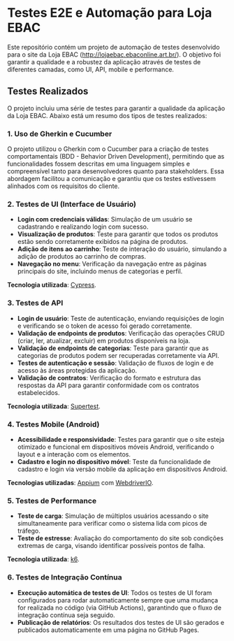 # Testes E2E e Automação para Loja EBAC

Este repositório contém um projeto de automação de testes desenvolvido para o site da Loja EBAC (http://lojaebac.ebaconline.art.br/). O objetivo foi garantir a qualidade e a robustez da aplicação através de testes de diferentes camadas, como UI, API, mobile e performance.

## Testes Realizados

O projeto incluiu uma série de testes para garantir a qualidade da aplicação da Loja EBAC. Abaixo está um resumo dos tipos de testes realizados:

### 1. Uso de Gherkin e Cucumber
O projeto utilizou o Gherkin com o Cucumber para a criação de testes comportamentais (BDD - Behavior Driven Development), permitindo que as funcionalidades fossem descritas em uma linguagem simples e compreensível tanto para desenvolvedores quanto para stakeholders. Essa abordagem facilitou a comunicação e garantiu que os testes estivessem alinhados com os requisitos do cliente.

### 2. Testes de UI (Interface de Usuário)

- **Login com credenciais válidas**: Simulação de um usuário se cadastrando e realizando login com sucesso.  
- **Visualização de produtos**: Teste para garantir que todos os produtos estão sendo corretamente exibidos na página de produtos.  
- **Adição de itens ao carrinho**: Teste de interação do usuário, simulando a adição de produtos ao carrinho de compras.  
- **Navegação no menu**: Verificação da navegação entre as páginas principais do site, incluindo menus de categorias e perfil.  

**Tecnologia utilizada**: [Cypress](https://www.cypress.io/).  

### 3. Testes de API

- **Login de usuário**: Teste de autenticação, enviando requisições de login e verificando se o token de acesso foi gerado corretamente.  
- **Validação de endpoints de produtos**: Verificação das operações CRUD (criar, ler, atualizar, excluir) em produtos disponíveis na loja.  
- **Validação de endpoints de categorias**: Teste para garantir que as categorias de produtos podem ser recuperadas corretamente via API.  
- **Testes de autenticação e sessão**: Validação de fluxos de login e de acesso às áreas protegidas da aplicação.  
- **Validação de contratos**: Verificação do formato e estrutura das respostas da API para garantir conformidade com os contratos estabelecidos.  

**Tecnologia utilizada**: [Supertest](https://github.com/ladjs/supertest).  

### 4. Testes Mobile (Android)

- **Acessibilidade e responsividade**: Testes para garantir que o site esteja otimizado e funcional em dispositivos móveis Android, verificando o layout e a interação com os elementos.  
- **Cadastro e login no dispositivo móvel**: Teste da funcionalidade de cadastro e login via versão mobile da aplicação em dispositivos Android.  

**Tecnologias utilizadas**: [Appium](https://appium.io/) com [WebdriverIO](https://webdriver.io/).  

### 5. Testes de Performance

- **Teste de carga**: Simulação de múltiplos usuários acessando o site simultaneamente para verificar como o sistema lida com picos de tráfego.  
- **Teste de estresse**: Avaliação do comportamento do site sob condições extremas de carga, visando identificar possíveis pontos de falha.  

**Tecnologia utilizada**: [k6](https://k6.io/).  

### 6. Testes de Integração Contínua

- **Execução automática de testes de UI**: Todos os testes de UI foram configurados para rodar automaticamente sempre que uma mudança for realizada no código (via GitHub Actions), garantindo que o fluxo de integração contínua seja seguido.  
- **Publicação de relatórios**: Os resultados dos testes de UI são gerados e publicados automaticamente em uma página no GitHub Pages.  
